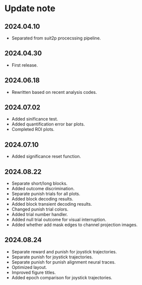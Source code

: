 
# Update note

## 2024.04.10
- Separated from suit2p procecssing pipeline.

## 2024.04.30
- First release.

## 2024.06.18
- Rewritten based on recent analysis codes.

## 2024.07.02
- Added sinificance test.
- Added quantification error bar plots.
- Completed ROI plots.

## 2024.07.10
- Added significance reset function.

## 2024.08.22
- Separate short/long blocks.
- Added outcome discrimination.
- Separate punish trials for all plots.
- Added block decoding results.
- Added block transient decoding results.
- Changed punish trial colors.
- Added trial number handler.
- Added null trial outcome for visual interruption.
- Added whether add mask edges to channel projection images.

## 2024.08.24
- Separate reward and punish for joystick trajectories.
- Separate punish for joystick trajectories.
- Separate punish for punish alignment neural traces.
- Optimized layout.
- Improved figure titles.
- Added epoch comparison for joystick trajectories.